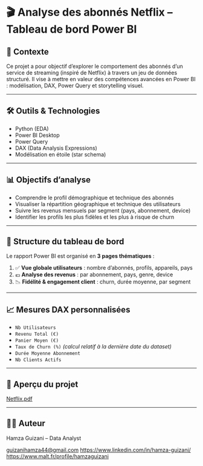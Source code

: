 # 🎬 Analyse des abonnés Netflix – Tableau de bord Power BI

## 📌 Contexte

Ce projet a pour objectif d’explorer le comportement des abonnés d’un service de streaming (inspiré de Netflix) à travers un jeu de données structuré. Il vise à mettre en valeur des compétences avancées en Power BI : modélisation, DAX, Power Query et storytelling visuel.

---

## 🛠️ Outils & Technologies

- Python (EDA)
- Power BI Desktop
- Power Query 
- DAX (Data Analysis Expressions)
- Modélisation en étoile (star schema)

---

## 📊 Objectifs d’analyse

- Comprendre le profil démographique et technique des abonnés
- Visualiser la répartition géographique et technique des utilisateurs
- Suivre les revenus mensuels par segment (pays, abonnement, device)
- Identifier les profils les plus fidèles et les plus à risque de churn

---

## 🧱 Structure du tableau de bord

Le rapport Power BI est organisé en **3 pages thématiques** :

1. ✅ **Vue globale utilisateurs** : nombre d’abonnés, profils, appareils, pays
2. 💶 **Analyse des revenus** : par abonnement, pays, genre, device
3. 📉 **Fidélité & engagement client** : churn, durée moyenne, par segment

---

## 📈 Mesures DAX personnalisées

- `Nb Utilisateurs`
- `Revenu Total (€)`
- `Panier Moyen (€)`
- `Taux de Churn (%)` *(calcul relatif à la dernière date du dataset)*
- `Durée Moyenne Abonnement`
- `Nb Clients Actifs`

---

## 📸 Aperçu du projet


[Netflix.pdf](https://github.com/user-attachments/files/21290963/Netflix.pdf)

---

## 👨‍💻 Auteur

Hamza Guizani – Data Analyst 

guizanihamza44@gmail.com
https://www.linkedin.com/in/hamza-guizani/
https://www.malt.fr/profile/hamzaguizani
